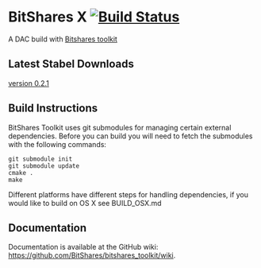 BitShares X [![Build Status](https://travis-ci.org/bitsharex/bitshares_toolkit.png)](https://travis-ci.org/bitsharesx/bitshares_toolkit)
===============================
A DAC build with [Bitshares toolkit](https://github.com/BitShares/bitshares_toolkit)

Latest Stabel Downloads
------------------
[version 0.2.1](https://github.com/dacsunlimited/bitsharesx/releases/tag/0.2.1)

Build Instructions
------------------
BitShares Toolkit uses git submodules for managing certain external dependencies. Before
you can build you will need to fetch the submodules with the following commands:

    git submodule init
    git submodule update
    cmake .
    make

Different platforms have different steps for handling dependencies, if you 
would like to build on OS X see BUILD_OSX.md

Documentation
------------------
Documentation is available at the GitHub wiki: https://github.com/BitShares/bitshares_toolkit/wiki.
